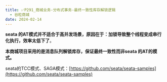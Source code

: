 ```yaml
---
title: ✅P291_商城业务-分布式事务-最终一致性库存解锁逻辑
  - 谷粒商城
date: 2024-02-14
---
```


<!-- more -->

**seata 的AT模式并不适合于高并发场景，原因在于：加锁导致整个线程变成串行化执行，效率太低下了**。

**本商城项目采用的是消息队列解锁库存，保证最终一致性而非seata 的AT的模式。**

seata的TCC模式、SAGA模式：[https://github.com/seata/seata-samples](https://github.com/seata/seata-samples)

